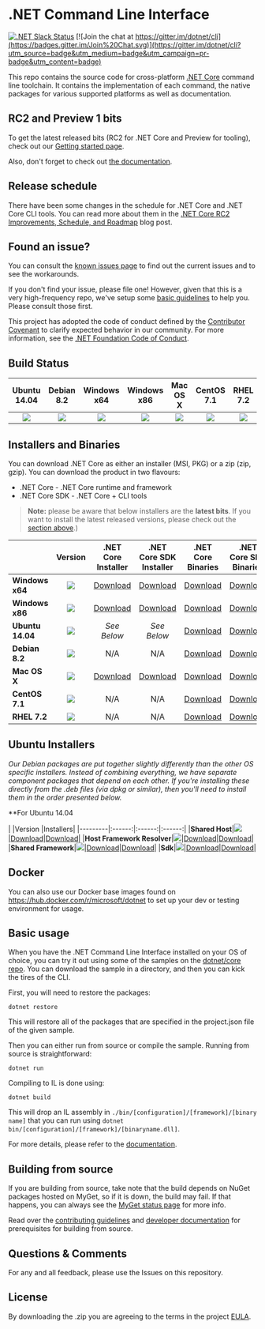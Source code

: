 # .NET Command Line Interface

[![.NET Slack Status](https://aspnetcoreslack.herokuapp.com/badge.svg?2)](http://tattoocoder.com/aspnet-slack-sign-up/) [![Join the chat at https://gitter.im/dotnet/cli](https://badges.gitter.im/Join%20Chat.svg)](https://gitter.im/dotnet/cli?utm_source=badge&utm_medium=badge&utm_campaign=pr-badge&utm_content=badge)

This repo contains the source code for cross-platform [.NET Core](http://github.com/dotnet/core) command line toolchain. It contains the implementation of each command, the native packages for various supported platforms as well as documentation. 

RC2 and Preview 1 bits
---------------------
To get the latest released bits (RC2 for .NET Core and Preview for tooling), 
check out our [Getting started page](http://go.microsoft.com/fwlink/?LinkID=798306&clcid=0x409).

Also, don't forget to check out [the documentation](http://dotnet.github.io/docs/core-concepts/core-sdk/index.html). 

Release schedule
----------------

There have been some changes in the schedule for .NET Core and .NET Core CLI tools. You can read more about them in the [.NET Core RC2 Improvements, Schedule, and Roadmap](https://blogs.msdn.microsoft.com/dotnet/2016/05/06/net-core-rc2-improvements-schedule-and-roadmap/) blog post. 

Found an issue?
---------------
You can consult the [known issues page](https://github.com/dotnet/core/blob/master/cli/known-issues.md) to find out the current issues and 
to see the workarounds.  

If you don't find your issue, please file one! However, given that this is a very high-frequency repo, we've setup some [basic guidelines](Documentation/issue-filing-guide.md) to help you. Please consult those first.

This project has adopted the code of conduct defined by the [Contributor Covenant](http://contributor-covenant.org/) to clarify expected behavior in our community. For more information, see the [.NET Foundation Code of Conduct](http://www.dotnetfoundation.org/code-of-conduct).

Build Status
------------

|Ubuntu 14.04 |Debian 8.2 |Windows x64 |Windows x86 |Mac OS X |CentOS 7.1 |RHEL 7.2 |
|:------:|:------:|:------:|:------:|:------:|:------:|:------:|
|[![](https://mseng.visualstudio.com/_apis/public/build/definitions/d09b7a4d-0a51-4c0e-a15a-07921d5b558f/3132/badge)](https://mseng.visualstudio.com/dotnetcore/_build?_a=completed&definitionId=3132)|[![](https://mseng.visualstudio.com/DefaultCollection/_apis/public/build/definitions/d09b7a4d-0a51-4c0e-a15a-07921d5b558f/3271/badge)](https://mseng.visualstudio.com/dotnetcore/_build?_a=completed&definitionId=3271)|[![](https://mseng.visualstudio.com/DefaultCollection/_apis/public/build/definitions/d09b7a4d-0a51-4c0e-a15a-07921d5b558f/3022/badge)](https://mseng.visualstudio.com/dotnetcore/_build?_a=completed&definitionId=3022)|[![](https://mseng.visualstudio.com/DefaultCollection/_apis/public/build/definitions/d09b7a4d-0a51-4c0e-a15a-07921d5b558f/3071/badge)](https://mseng.visualstudio.com/dotnetcore/_build?_a=completed&definitionId=3071)|[![](https://devdiv.visualstudio.com/DefaultCollection/_apis/public/build/definitions/0bdbc590-a062-4c3f-b0f6-9383f67865ee/600/badge)](https://mseng.visualstudio.com/dotnetcore/_build?_a=completed&definitionId=3397)|[![](https://mseng.visualstudio.com/_apis/public/build/definitions/d09b7a4d-0a51-4c0e-a15a-07921d5b558f/3257/badge)](https://mseng.visualstudio.com/dotnetcore/_build?_a=completed&definitionId=3257)|[![](https://mseng.visualstudio.com/_apis/public/build/definitions/d09b7a4d-0a51-4c0e-a15a-07921d5b558f/3256/badge)](https://mseng.visualstudio.com/dotnetcore/_build?_a=completed&definitionId=3256)|

Installers and Binaries
-----------------------

You can download .NET Core as either an installer (MSI, PKG) or a zip (zip, gzip). You can download the product in two flavours:

- .NET Core - .NET Core runtime and framework
- .NET Core SDK - .NET Core + CLI tools

> **Note:** please be aware that below installers are the **latest bits**. If you 
> want to install the latest released versions, please check out the [section above](#rc2-and-preview-1-bits).)

|         |Version |.NET Core Installer|.NET Core SDK Installer|.NET Core Binaries|.NET Core SDK Binaries|
|---------|:------:|:------:|:------:|:------:|:------:|
|**Windows x64**|[![](https://dotnetcli.blob.core.windows.net/dotnet/preview/Binaries/Latest/Windows_x64_Release_version_badge.svg)](https://dotnetcli.blob.core.windows.net/dotnet/preview/dnvm/latest.win.x64.version)|[Download](https://dotnetcli.blob.core.windows.net/dotnet/preview/Installers/Latest/dotnet-win-x64.latest.exe)|[Download](https://dotnetcli.blob.core.windows.net/dotnet/preview/Installers/Latest/dotnet-dev-win-x64.latest.exe)|[Download](https://dotnetcli.blob.core.windows.net/dotnet/preview/Binaries/Latest/dotnet-win-x64.latest.zip)|[Download](https://dotnetcli.blob.core.windows.net/dotnet/preview/Binaries/Latest/dotnet-dev-win-x64.latest.zip)|
|**Windows x86**|[![](https://dotnetcli.blob.core.windows.net/dotnet/preview/Binaries/Latest/Windows_x86_Release_version_badge.svg)](https://dotnetcli.blob.core.windows.net/dotnet/preview/dnvm/latest.win.x86.version)|[Download](https://dotnetcli.blob.core.windows.net/dotnet/preview/Installers/Latest/dotnet-win-x86.latest.exe)|[Download](https://dotnetcli.blob.core.windows.net/dotnet/preview/Installers/Latest/dotnet-dev-win-x86.latest.exe)|[Download](https://dotnetcli.blob.core.windows.net/dotnet/preview/Binaries/Latest/dotnet-win-x86.latest.zip)|[Download](https://dotnetcli.blob.core.windows.net/dotnet/preview/Binaries/Latest/dotnet-dev-win-x86.latest.zip)|
|**Ubuntu 14.04**|[![](https://dotnetcli.blob.core.windows.net/dotnet/preview/Binaries/Latest/Ubuntu_x64_Release_version_badge.svg)](https://dotnetcli.blob.core.windows.net/dotnet/preview/dnvm/latest.ubuntu.x64.version)|*See Below*|*See Below*|[Download](https://dotnetcli.blob.core.windows.net/dotnet/preview/Binaries/Latest/dotnet-ubuntu-x64.latest.tar.gz)|[Download](https://dotnetcli.blob.core.windows.net/dotnet/preview/Binaries/Latest/dotnet-dev-ubuntu-x64.latest.tar.gz)|
|**Debian 8.2**|[![](https://dotnetcli.blob.core.windows.net/dotnet/preview/Binaries/Latest/Debian_x64_Release_version_badge.svg)](https://dotnetcli.blob.core.windows.net/dotnet/preview/dnvm/latest.debian.x64.version)|N/A|N/A|[Download](https://dotnetcli.blob.core.windows.net/dotnet/preview/Binaries/Latest/dotnet-debian-x64.latest.tar.gz)|[Download](https://dotnetcli.blob.core.windows.net/dotnet/preview/Binaries/Latest/dotnet-dev-debian-x64.latest.tar.gz)|
|**Mac OS X**|[![](https://dotnetcli.blob.core.windows.net/dotnet/preview/Binaries/Latest/OSX_x64_Release_version_badge.svg)](https://dotnetcli.blob.core.windows.net/dotnet/preview/dnvm/latest.osx.x64.version)|[Download](https://dotnetcli.blob.core.windows.net/dotnet/preview/Installers/Latest/dotnet-osx-x64.latest.pkg)|[Download](https://dotnetcli.blob.core.windows.net/dotnet/preview/Installers/Latest/dotnet-dev-osx-x64.latest.pkg)|[Download](https://dotnetcli.blob.core.windows.net/dotnet/preview/Binaries/Latest/dotnet-osx-x64.latest.tar.gz)|[Download](https://dotnetcli.blob.core.windows.net/dotnet/preview/Binaries/Latest/dotnet-dev-osx-x64.latest.tar.gz)|
|**CentOS 7.1**|[![](https://dotnetcli.blob.core.windows.net/dotnet/preview/Binaries/Latest/CentOS_x64_Release_version_badge.svg)](https://dotnetcli.blob.core.windows.net/dotnet/preview/dnvm/latest.centos.x64.version)|N/A |N/A |[Download](https://dotnetcli.blob.core.windows.net/dotnet/preview/Binaries/Latest/dotnet-centos-x64.latest.tar.gz)|[Download](https://dotnetcli.blob.core.windows.net/dotnet/preview/Binaries/Latest/dotnet-dev-centos-x64.latest.tar.gz)|
|**RHEL 7.2**|[![](https://dotnetcli.blob.core.windows.net/dotnet/preview/Binaries/Latest/RHEL_x64_Release_version_badge.svg)](https://dotnetcli.blob.core.windows.net/dotnet/preview/dnvm/latest.rhel.x64.version)|N/A |N/A |[Download](https://dotnetcli.blob.core.windows.net/dotnet/preview/Binaries/Latest/dotnet-rhel-x64.latest.tar.gz)|[Download](https://dotnetcli.blob.core.windows.net/dotnet/preview/Binaries/Latest/dotnet-dev-rhel-x64.latest.tar.gz) |

Ubuntu Installers
----------

*Our Debian packages are put together slightly differently than the other OS specific installers. Instead of combining everything, we have separate component packages that depend on each other. If you're installing these directly from the .deb files (via dpkg or similar), then you'll need to install them in the order presented below.*

**For Ubuntu 14.04

|         |Version |Installers|
|---------|:------:|:------:|:------:|
|**Shared Host**|[![](https://dotnetcli.blob.core.windows.net/dotnet/preview/Binaries/Latest/Ubuntu_x64_Release_version_badge.svg)](https://dotnetcli.blob.core.windows.net/dotnet/preview/dnvm/latest.ubuntu.x64.version)|[Download](https://dotnetcli.blob.core.windows.net/dotnet/preview/Installers/Latest/dotnet-host-ubuntu-x64.latest.deb)|[Download](https://dotnetcli.blob.core.windows.net/dotnet/preview/Binaries/Latest/dotnet-dev-ubuntu-x64.latest.tar.gz)|
|**Host Framework Resolver**|[![](https://dotnetcli.blob.core.windows.net/dotnet/preview/Binaries/Latest/Ubuntu_x64_Release_version_badge.svg)](https://dotnetcli.blob.core.windows.net/dotnet/preview/dnvm/latest.ubuntu.x64.version)|[Download](https://dotnetcli.blob.core.windows.net/dotnet/preview/Installers/Latest/dotnet-hostfxr-ubuntu-x64.latest.deb)|[Download](https://dotnetcli.blob.core.windows.net/dotnet/preview/Binaries/Latest/dotnet-dev-ubuntu-x64.latest.tar.gz)|
|**Shared Framework**|[![](https://dotnetcli.blob.core.windows.net/dotnet/preview/Binaries/Latest/Ubuntu_x64_Release_version_badge.svg)](https://dotnetcli.blob.core.windows.net/dotnet/preview/dnvm/latest.ubuntu.x64.version)|[Download](https://dotnetcli.blob.core.windows.net/dotnet/preview/Installers/Latest/dotnet-sharedframework-ubuntu-x64.latest.deb)|[Download](https://dotnetcli.blob.core.windows.net/dotnet/preview/Binaries/Latest/dotnet-ubuntu-x64.latest.tar.gz)|
|**Sdk**|[![](https://dotnetcli.blob.core.windows.net/dotnet/preview/Binaries/Latest/Ubuntu_x64_Release_version_badge.svg)](https://dotnetcli.blob.core.windows.net/dotnet/preview/dnvm/latest.ubuntu.x64.version)|[Download](https://dotnetcli.blob.core.windows.net/dotnet/preview/Installers/Latest/dotnet-sdk-ubuntu-x64.latest.deb)|[Download](https://dotnetcli.blob.core.windows.net/dotnet/preview/Binaries/Latest/dotnet-dev-ubuntu-x64.latest.tar.gz)|

Docker
------

You can also use our Docker base images found on https://hub.docker.com/r/microsoft/dotnet to set up your dev or testing environment for usage.  

Basic usage
-----------

When you have the .NET Command Line Interface installed on your OS of choice, you can try it out using some of the samples on the [dotnet/core repo](https://github.com/dotnet/core/tree/master/samples). You can download the sample in a directory, and then you can kick the tires of the CLI.


First, you will need to restore the packages:
	
	dotnet restore
	
This will restore all of the packages that are specified in the project.json file of the given sample.

Then you can either run from source or compile the sample. Running from source is straightforward:
	
	dotnet run
	
Compiling to IL is done using:
	
	dotnet build

This will drop an IL assembly in `./bin/[configuration]/[framework]/[binary name]` 
that you can run using `dotnet bin/[configuration]/[framework]/[binaryname.dll]`.

For more details, please refer to the [documentation](http://dotnet.github.io/docs/core-concepts/core-sdk/index.html).

Building from source
--------------------

If you are building from source, take note that the build depends on NuGet packages hosted on MyGet, so if it is down, the build may fail. If that happens, you can always see the [MyGet status page](http://status.myget.org/) for more info. 

Read over the [contributing guidelines](CONTRIBUTING.md) and [developer documentation](Documentation) for prerequisites for building from source.

Questions & Comments
--------------------

For any and all feedback, please use the Issues on this repository. 

License
--------------------

By downloading the .zip you are agreeing to the terms in the project [EULA](https://aka.ms/dotnet-cli-eula).

